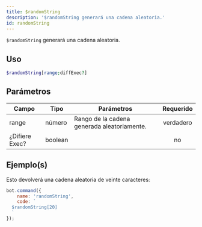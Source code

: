 ```yaml
---
title: $randomString
description: '$randomString generará una cadena aleatoria.'
id: randomString
---
```


`$randomString` generará una cadena aleatoria.

## Uso

```php
$randomString[range;diffExec?]
```

## Parámetros

| Campo          | Tipo    | Parámetros                                  | Requerido |
| -------------- | ------- | ------------------------------------------- |:---------:|
| range          | número  | Rango de la cadena generada aleatoriamente. | verdadero |
| ¿Difiere Exec? | boolean |                                             |    no     |

## Ejemplo(s)

Esto devolverá una cadena aleatoria de veinte caracteres:

```javascript
bot.command({
    name: 'randomString',
    code: `
  $randomString[20]
  `
});
```
